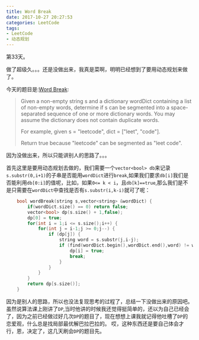 ```yaml
---
title: Word Break
date: 2017-10-27 20:27:53
categories: LeetCode
tags:
- LeetCode
- 动态规划
---
```


第33天。

做了超级久。。。还是没做出来，我真是菜啊，明明已经想到了要用动态规划来做了。

今天的题目是:[Word Break](https://leetcode.com/problems/word-break/description/):

> Given a non-empty string s and a dictionary wordDict containing a list of non-empty words, determine if s can be segmented into a space-separated sequence of one or more dictionary words. You may assume the dictionary does not contain duplicate words.
>
> For example, given
> s = "leetcode",
> dict = ["leet", "code"].
>
> Return true because "leetcode" can be segmented as "leet code".

因为没做出来，所以只能讲别人的思路了。。。

首先这里是要用动态规划去做的，我们需要一个`vector<bool> db`来记录`s.substr(0,i+1)`的子串是否能用`wordDict`进行`break`,如果我们要求`db[i]`我们是否能利用`db[0:i]`的值呢，比如，如果`0<= k < i`，且`db[k]==true`,那么我们是不是只需要在`wordDict`中查找是否有`s.substr(i,k-i)`就可了呢：

```c++
    bool wordBreak(string s,vector<string> &wordDict) {
        if(wordDict.size() == 0) return false;
        vector<bool> dp(s.size() + 1,false);
        dp[0] = true;
        for(int i = 1;i <= s.size();i++) {
            for(int j = i-1;j >= 0;j--) {
                if (dp[j]) {
                    string word = s.substr(j,i-j);
                    if (find(wordDict.begin(),wordDict.end(),word) != wordDict.end()) {
                        dp[i] = true;
                        break;
                    }
                }
            }
        }
        return dp[s.size()];
    }
```

因为是别人的思路，所以也没法复现思考的过程了，总结一下没做出来的原因吧。
虽然说算法课上刚讲了`DP`,当时他讲的时候我还觉得挺简单的，还以为自己已经会了，因为之前已经做过好几次`DP`的题目了，现在想想上课我就记得他吐槽了`DP`的恋爱观，什么总是找局部最优解巴拉巴拉的。
哎，这种东西还是要自己体会才行，恩，决定了，这几天刷会`DP`的题目先。